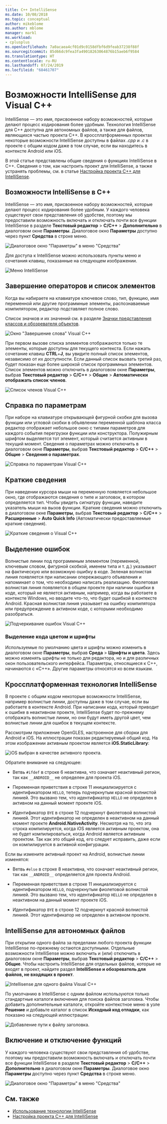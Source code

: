 ```yaml
---
title: C++ IntelliSense
ms.date: 10/08/2018
ms.topic: conceptual
author: mikeblome
ms.author: mblome
manager: markl
ms.workload:
- cplusplus
ms.openlocfilehash: 7a0acaea4cf01d9c0158dfbf6d9feab37238f88f
ms.sourcegitcommit: 85d66dc9fea3fa49018263064876b15aeb6f9584
ms.translationtype: HT
ms.contentlocale: ru-RU
ms.lasthandoff: 07/24/2019
ms.locfileid: "68461707"
---
```

# <a name="visual-c-intellisense-features"></a>Возможности IntelliSense для Visual C++

IntelliSense — это имя, присвоенное набору возможностей, которые делают процесс кодирования более удобным. Технология IntelliSense для C++ доступна для автономных файлов, а также для файлов, являющихся частью проекта C++. В кроссплатформенных проектах некоторые возможности IntelliSense доступны в файлах *.cpp* и *.c* в проекте с общим кодом даже в том случае, если вы находитесь в контексте Android или iOS.

В этой статье представлены общие сведения о функциях IntelliSense в C++. Сведения о том, как настроить проект для IntelliSense, а также устранять проблемы, см. в статье [Настройка проекта C++ для IntelliSense](visual-cpp-intellisense-configuration.md).

## <a name="intellisense-features-in-c"></a>Возможности IntelliSense в C++

IntelliSense — это имя, присвоенное набору возможностей, которые делают процесс кодирования более удобным. У каждого человека существуют свои представления об удобстве, поэтому мы предоставили возможность включать и отключать почти все функции IntelliSense в разделе **Текстовый редактор** > **C/C++**  > **Дополнительно** в диалоговом окне **Параметры**. Диалоговое окно **Параметры** доступно через пункт **Средства** в строке меню.

![Диалоговое окно "Параметры" в меню "Средства"](../ide/media/sintellisensecpptoolsoptions.PNG)

Для доступа к IntelliSense можно использовать пункты меню и сочетания клавиш, показанные на следующем изображении.

![Меню IntelliSense](../ide/media/vs2015_cpp_intellisense_menu.png)

## <a name="statement-completion-and-member-list"></a>Завершение операторов и список элементов

Когда вы набираете на клавиатуре ключевое слово, тип, функцию, имя переменной или другие программные элементы, распознаваемые компилятором, редактор подставляет полное слово.

Список значков и их значений см. в разделе [Значки представления классов и обозревателя объектов](../ide/class-view-and-object-browser-icons.md).

![Окно "Завершение слова" Visual C&#43;&#43;](../ide/media/vs2015_cpp_complete_word.png)

При первом вызове списка элементов отображаются только те элементы, которые доступны для текущего контекста. Если нажать сочетание клавиш **CTRL**+**J**, вы увидите полный список элементов, независимо от их доступности. Если данный список вызвать третий раз, будет показан еще более широкой список программных элементов. Список элементов можно отключить в диалоговом окне **Параметры**, выбрав **Текстовый редактор** > **C/C++**  > **Общие** > **Автоматически отображать список членов**.

![Список членов Visual C&#43;&#43;](../ide/media/vs2015_cpp_list_members.png)

## <a name="parameter-help"></a>Справка по параметрам

При наборе на клавиатуре открывающей фигурной скобки для вызова функции или угловой скобки в объявлении переменной шаблона класса редактор отображает небольшое окно с типами параметров для каждого события перегрузки функции или конструктора. Полужирным шрифтом выделяется тот элемент, который считается активным в текущий момент. Сведения о параметрах можно отключить в диалоговом окне **Параметры**, выбрав **Текстовый редактор** > **C/C++**  > **Общие** > **Сведения о параметрах**.

![Справка по параметрам Visual C&#43;&#43;](../ide/media/vs_2015_cpp_param_help.png)

## <a name="quick-info"></a>Краткие сведения

При наведении курсора мыши на переменную появляется небольшое окно, где отображаются сведения о типе и заголовок, в котором определяется тип. Чтобы увидеть сигнатуру функции, наведите указатель мыши на вызов функции. Краткие сведения можно отключить в диалоговом окне **Параметры**, выбрав **Текстовый редактор** > **C/C++**  > **Расширенные** > **Auto Quick Info** (Автоматически предоставляемые краткие сведения).

![Краткие сведения о Visual C&#43;&#43;](../ide/media/vs2015_cpp_quickinfo.png)

## <a name="error-squiggles"></a>Выделение ошибок

Волнистые линии под программным элементом (переменной, ключевым словом, фигурной скобкой, именем типа и т. д.) указывают на фактическую или возможную ошибку в коде. Зеленая волнистая линия появляется при написании опережающего объявления и напоминает о том, что необходимо написать реализацию. Фиолетовая волнистая линия появляется в общем проекте при наличии ошибки в коде, который не является активным, например, когда вы работаете в контексте Windows, но вводите что-то, что будет ошибкой в контексте Android. Красная волнистая линия указывает на ошибку компилятора или предупреждение в активном коде, с которыми необходимо разобраться.

![Подчеркивание ошибок Visual C&#43;&#43;](../ide/media/vs2015_cpp_error_quiggles.png)

### <a name="code-colorization-and-fonts"></a>Выделение кода цветом и шрифты

Используемые по умолчанию цвета и шрифты можно изменить в диалоговом окне **Параметры**, выбрав **Среда** > **Шрифты и цвета**. Здесь можно изменять шрифты не только для редактора, но и для различных окон пользовательского интерфейса. Параметры, относящиеся к C++, начинаются с «C++». Другие параметры относятся ко всем языкам.

## <a name="cross-platform-intellisense"></a>Кроссплатформенная технология IntelliSense

В проекте с общим кодом некоторые возможности IntelliSense, например волнистые линии, доступны даже в том случае, если вы работаете в контексте Android. При написании кода, который приводит к ошибке в неактивном проекте, IntelliSense будет по-прежнему отображать волнистые линии, но они будут иметь другой цвет, чем волнистые линии для ошибок в текущем контексте.

Рассмотрим приложение OpenGLES, настроенное для сборки для Android и iOS. На иллюстрации показан редактируемый общий код. На этом изображении активным проектом является **iOS.StaticLibrary**:

![iOS выбран в качестве активного проекта.](../ide/media/intellisensecppcrossplatform2.png)

Обратите внимание на следующее:

- Ветвь `#ifdef` в строке 6 неактивна, что означает неактивный регион, так как `__ANDROID__` не определен для проекта iOS.

- Переменная приветствия в строке 11 инициализируется с идентификатором `HELLO`, теперь подчеркнутым красной волнистой линией. Это вызвано тем, что идентификатор `HELLO` не определен в активном на данный момент проекте iOS.

- Идентификатор `BYE` в строке 12 подчеркнут фиолетовой волнистой линией. Этот идентификатор не определен в неактивном на данный момент проекте **Android.NativeActivity**. Несмотря на то, что эта строка компилируется, когда iOS является активным проектом, она не будет компилироваться, когда Android является активным проектом. Так как это общий код, его следует исправить, даже если он компилируется в активной конфигурации.

Если вы измените активный проект на Android, волнистые линии изменятся:

- Ветвь `#else` в строке 8 неактивна, что означает неактивный регион, так как `__ANDROID__` определяется для проекта Android.

- Переменная приветствия в строке 11 инициализируется с идентификатором `HELLO`, подчеркнутым фиолетовой волнистой линией. Это вызвано тем, что идентификатор `HELLO` не определен в неактивном на данный момент проекте iOS.

- Идентификатор `BYE` в строке 12 подчеркнут красной волнистой линией. Этот идентификатор не определен в активном проекте.

## <a name="intellisense-for-stand-alone-files"></a>IntelliSense для автономных файлов

При открытии одного файла за пределами любого проекта функции IntelliSense по-прежнему остаются доступными. Отдельные возможности IntelliSense можно включить и (или) отключить в диалоговом окне **Параметры**, выбрав **Текстовый редактор** > **C/C++**  > **Общие**. Чтобы настроить IntelliSense для отдельных файлов, которые не входят в проект, найдите раздел **IntelliSense и обозреватель для файлов, не входящих в проект**.

![Intellisense для одного файла Visual C&#43;&#43;](../ide/media/vs2015_cpp_single_file_intellisense.png)

По умолчанию в IntelliSense с одним файлом используются только стандартные каталоги включения для поиска файлов заголовка. Чтобы добавить дополнительные каталоги, откройте контекстное меню в узле **Решение** и добавьте каталог в список **Исходный код отладки**, как показано на следующей иллюстрации:

![Добавление пути к файлу заголовка.](../ide/media/intellisensedebugyourcode.jpg)

## <a name="enable-or-disable-features"></a>Включение и отключение функций

У каждого человека существуют свои представления об удобстве, поэтому мы предоставили возможность включать и отключать почти все функции IntelliSense в разделе **Текстовый редактор** > **C/C++**  > **Дополнительно** в диалоговом окне **Параметры**. Диалоговое окно **Параметры** доступно через пункт **Средства** в строке меню.

![Диалоговое окно "Параметры" в меню "Средства"](../ide/media/sintellisensecpptoolsoptions.PNG)

## <a name="see-also"></a>См. также

- [Использование технологии IntelliSense](../ide/using-intellisense.md)
- [Настройка проекта C++ для IntelliSense](visual-cpp-intellisense-configuration.md)
